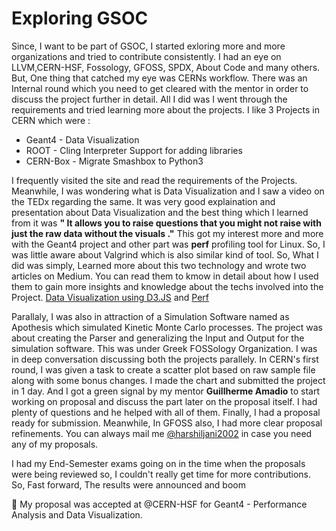 # Exploring GSOC

Since, I want to be part of  GSOC, I started exloring more and more organizations and tried to contribute consistently. I had an eye on LLVM,CERN-HSF, Fossology, GFOSS, SPDX, About Code and many others. But, One thing that catched my eye was CERNs workflow. There was an Internal round which you need to get cleared with the mentor in order to discuss the project further in detail. All I did was I went through the requirements and tried learning more about the projects. I like 3 Projects in CERN which were :
- Geant4 - Data Visualization
- ROOT - Cling Interpreter Support for adding libraries 
- CERN-Box - Migrate Smashbox to Python3

I frequently visited the site and read the requirements of the Projects. Meanwhile, I was wondering what is Data Visualization and I saw a video on the TEDx regarding the same. It was very good explaination and presentation about Data Visualization and the best thing which I learned from it was **" It allows you to raise questions that you might not raise with just the raw data without the visuals ."**
This got my interest more and more with the Geant4 project and other part was **perf** profiling tool for Linux. So, I was little aware about Valgrind which is also similar kind of tool. So, What I did was simply, Learned more about this two technology and wrote two articles on Medium. You can read them to kmow in detail about how I used them to gain more insights and knowledge about the techs involved into the Project. [Data Visualization using D3.JS](https://medium.com/@harshiljani2002/visualizing-data-on-web-390d42e52a51) and [Perf](https://medium.com/@harshiljani2002/linux-perf-profiling-227d17101bd6)

Parallaly, I was also in attraction of a Simulation Software named as Apothesis which simulated Kinetic Monte Carlo processes. The project was about creating the Parser and generalizing the Input and Output for the simulation software. This was under Greek FOSSology Organization. I was in deep conversation discussing both the projects parallely. In CERN's first round, I was given a task to create a scatter plot based on raw sample file along with some bonus changes. I made the chart and submitted the project in 1 day. And I got a green signal by my mentor **Guillherme Amadio** to start working on proposal and discuss the part later on the proposal itself. I had plenty of questions and he helped with all of them. Finally, I had a proposal ready for submission. Meanwhile, In GFOSS also, I had more clear proposal refinements. You can always mail me [@harshiljani2002](harshiljani2002@gmail.com) in case you need any of my proposals.

I had my End-Semester exams going on in the time when the proposals were being reviewed so, I couldn't really get time for more contributions. So, Fast forward, The results were announced and boom 

🎉 My proposal was accepted at @CERN-HSF for Geant4 - Performance Analysis and Data Visualization.